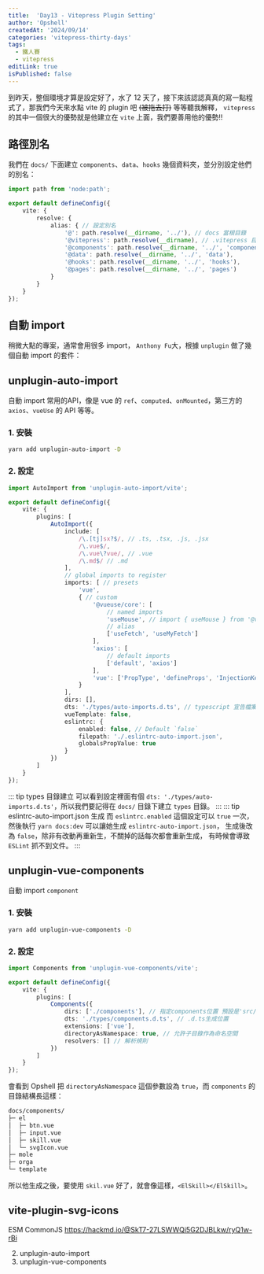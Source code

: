 ```yaml
---
title:  'Day13 - Vitepress Plugin Setting'
author: 'Opshell'
createdAt: '2024/09/14'
categories: 'vitepress-thirty-days'
tags:
  - 鐵人賽
  - vitepress
editLink: true
isPublished: false
---
```


到昨天，整個環境才算是設定好了，水了 12 天了，接下來該認認真真的寫一點程式了，那我們今天來水點 vite 的 plugin 吧 ~~(被拖去打)~~
等等聽我解釋， `vitepress` 的其中一個很大的優勢就是他建立在 `vite` 上面，我們要善用他的優勢!!

## 路徑別名
我們在 `docs/` 下面建立 `components`、`data`、`hooks` 幾個資料夾，並分別設定他們的別名：
```ts
import path from 'node:path';

export default defineConfig({
    vite: {
        resolve: {
            alias: { // 設定別名
                '@': path.resolve(__dirname, '../'), // docs 當根目錄
                '@vitepress': path.resolve(__dirname), // .vitepress 目錄
                '@components': path.resolve(__dirname, '../', 'components'),
                '@data': path.resolve(__dirname, '../', 'data'),
                '@hooks': path.resolve(__dirname, '../', 'hooks'),
                '@pages': path.resolve(__dirname, '../', 'pages')
            }
        }
    }
});
```

## 自動 import
稍微大點的專案，通常會用很多 import，
`Anthony Fu`大，根據 `unplugin` 做了幾個自動 import 的套件：

## unplugin-auto-import
自動 import 常用的API，像是 vue 的 `ref`、`computed`、`onMounted`，第三方的 `axios`、`vueUse` 的 API 等等。

### 1. 安裝
```sh
yarn add unplugin-auto-import -D
```

### 2. 設定
```ts
import AutoImport from 'unplugin-auto-import/vite';

export default defineConfig({
    vite: {
        plugins: [
            AutoImport({
                include: [
                    /\.[tj]sx?$/, // .ts, .tsx, .js, .jsx
                    /\.vue$/,
                    /\.vue\?vue/, // .vue
                    /\.md$/ // .md
                ],
                // global imports to register
                imports: [ // presets
                    'vue',
                    { // custom
                        '@vueuse/core': [
                            // named imports
                            'useMouse', // import { useMouse } from '@vueuse/core',
                            // alias
                            ['useFetch', 'useMyFetch']
                        ],
                        'axios': [
                            // default imports
                            ['default', 'axios']
                        ],
                        'vue': ['PropType', 'defineProps', 'InjectionKey', 'Ref']
                    }
                ],
                dirs: [],
                dts: './types/auto-imports.d.ts', // typescript 宣告檔案位置
                vueTemplate: false,
                eslintrc: {
                    enabled: false, // Default `false`
                    filepath: './.eslintrc-auto-import.json',
                    globalsPropValue: true
                }
            })
        ]
    }
});
```

::: tip types 目錄建立
可以看到設定裡面有個 `dts: './types/auto-imports.d.ts'`，所以我們要記得在 `docs/` 目錄下建立 `types` 目錄。
:::
::: tip eslintrc-auto-import.json 生成
而 `eslintrc.enabled` 這個設定可以 `true` 一次，然後執行 `yarn docs:dev`
可以讓她生成 `eslintrc-auto-import.json`，
生成後改為 `false`，除非有改動再重新生，不關掉的話每次都會重新生成，
有時候會導致 `ESLint` 抓不到文件。
:::

## unplugin-vue-components
自動 import `component`

### 1. 安裝
```sh
yarn add unplugin-vue-components -D
```

### 2. 設定
```ts
import Components from 'unplugin-vue-components/vite';

export default defineConfig({
    vite: {
        plugins: [
            Components({
                dirs: ['./components'], // 指定components位置 預設是'src/components'
                dts: './types/components.d.ts', // .d.ts生成位置
                extensions: ['vue'],
                directoryAsNamespace: true, // 允許子目錄作為命名空間
                resolvers: [] // 解析規則
            })
        ]
    }
});
```
會看到 Opshell 把 `directoryAsNamespace` 這個參數設為 `true`，而 `components` 的目錄結構長這樣：
```sh
docs/components/
├─ el
│  ├─ btn.vue
│  ├─ input.vue
│  ├─ skill.vue
│  └─ svgIcon.vue
├─ mole
├─ orga
└─ template
```
所以他生成之後，要使用 `skil.vue` 好了，就會像這樣，`<ElSkill></ElSkill>`。

## vite-plugin-svg-icons

ESM CommonJS
https://hackmd.io/@SkT7-27LSWWQi5G2DJBLkw/ryQ1w-rBi

2. unplugin-auto-import
3. unplugin-vue-components
